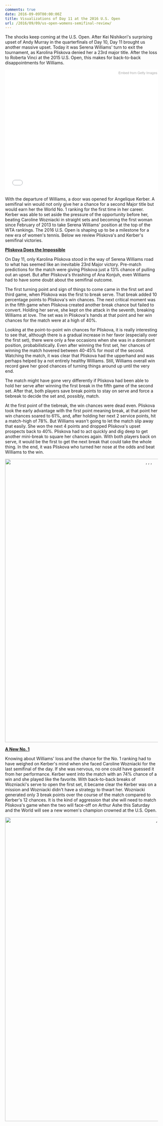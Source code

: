 ```yaml
---
comments: true
date: 2016-09-09T00:00:00Z
title: Visualizations of Day 11 at the 2016 U.S. Open
url: /2016/09/09/us-open-womens-semifinal-review/
---
```


The shocks keep coming at the U.S. Open. After Kei Nishikori's surprising upset of Andy Murray in the quarterfinals of Day 10, Day 11 brought us another massive upset. Today it was Serena Williams' turn to exit the tournament, as Karolina Pliskova denied her a 23rd major title. After the loss to Roberta Vinci at the 2015 U.S. Open, this makes for back-to-back disappointments for Williams.

<!--more-->

<div class="getty embed image" style="background-color:#fff;display:inline-block;font-family:'Helvetica Neue',Helvetica,Arial,sans-serif;color:#a7a7a7;font-size:11px;width:100%;max-width:594px;"><div style="padding:0;margin:0;text-align:left;float:right; padding:2;"><a href="http://www.gettyimages.com/detail/600664946" target="_blank" style="color:#a7a7a7;text-decoration:none;font-weight:normal !important;border:none;display:inline-block;">Embed from Getty Images</a></div><div style="overflow:hidden;position:relative;height:0;padding:75.925926% 0 0 0;width:100%;"><iframe src="//embed.gettyimages.com/embed/600664946?et=vsI2wzKfTiJvqPfV1bQkWA&viewMoreLink=on&sig=b2icz6PXn8fcsEviEdsoyTv9dkBsjyjY_Oa4xt6YAwA=&caption=true" width="594" height="451" scrolling="no" frameborder="0" style="display:inline-block;position:absolute;top:0;left:0;width:100%;height:100%;margin:0;"></iframe></div><p style="margin:0;"></p></div>

With the departure of Williams, a door was opened for Angelique Kerber. A semifinal win would not only give her a chance for a second Major title but would earn her the World No. 1 ranking for the first time in her career. Kerber was able to set aside the pressure of the opportunity before her, beating Caroline Wozniacki in straight sets and becoming the first woman since February of 2013 to take Serena Williams' position at the top of the WTA rankings. The 2016 U.S. Open is shaping up to be a milestone for a new era of women's tennis. Below we review Pliskova's and Kerber's semifinal victories. 


<b><u>Pliskova Does the Impossible</u></b>

On Day 11, only Karolina Pliskova stood in the way of Serena Williams road to what has seemed like an inevitable 23rd Major victory. Pre-match predictions for the match were giving Pliskova just a 13% chance of pulling out an upset. But after Pliskova's thrashing of Ana Konjuh, even Williams had to have some doubt about the semifinal outcome. 


The first turning point and sign of things to come came in the first set and third game, when Pliskova was the first to break serve. That break added 10 percentage points to Pliskova's win chances. The next critical moment was in the fifth game when Pliskova created another break chance but failed to convert. Holding her serve, she kept on the attack in the seventh, breaking Williams at love. The set was in Pliskova's hands at that point and her win chances for the match were at a high of 40%. 

Looking at the point-to-point win chances for Pliskova, it is really interesting to see that, although there is a gradual increase in her favor (especially over the first set), there were only a few occasions when she was in a dominant position, probabilistically. Even after winning the first set, her chances of winning the match hovered between 40-45% for most of the second. Watching the match, it was clear that Pliskova had the upperhand and was perhaps helped by a not entirely healthy Williams. Still, Williams overall win record gave her good chances of turning things around up until the very end. 

The match might have gone very differently if Pliskova had been able to hold her serve after winning the first break in the fifth game of the second set. After that, both players save break points to stay on serve and force a tiebreak to decide the set and, possibly, match. 

At the first point of the tiebreak, the win chances were dead even. Pliskova took the early advantage with the first point meaning break, at that point her win chances soared to 61%, and, after holding her next 2 service points, hit a match-high of 78%. But Williams wasn't going to let the match slip away that easily. She won the next 4 points and dropped Pliskova's upset prospects back to 40%. Pliskova had to act quickly and dig deep to get another mini-break to square her chances again. With both players back on serve, it would be the first to get the next break that could take the whole thing. In the end, it was Pliskova who turned her nose at the odds and beat Williams to the win. 

<div>
    <a href="https://plot.ly/~on-the-t/938/" target="_blank" title=", , , " style="display: block; text-align: center;"><img src="https://plot.ly/~on-the-t/938.png" alt=", , , " style="max-width: 100%;width: 932px;"  width="932" onerror="this.onerror=null;this.src='https://plot.ly/404.png';" /></a>
    <script data-plotly="on-the-t:938"  src="https://plot.ly/embed.js" async></script>
</div>


<b><u>A New No. 1</u></b>

Knowing about Williams' loss and the chance for the No. 1 ranking had to have weighed on Kerber's mind when she faced Caroline Wozniacki for the last semifinal of the day. If she was nervous, no one could have guessed it from her performance. Kerber went into the match with an 74% chance of a win and she played like the favorite. With back-to-back breaks of Wozniacki's serve to open the first set, it became clear the Kerber was on a mission and Wozniacki didn't have a strategy to thwart her. Wozniacki generated only 3 break points over the course of the match compared to Kerber's 12 chances. It is the kind of aggression that she will need to match Pliskova's game when the two will face-off on Arthur Ashe this Saturday and the World will see a new women's champion crowned at the U.S. Open. 

<div>
    <a href="https://plot.ly/~on-the-t/940/" target="_blank" title=", , , " style="display: block; text-align: center;"><img src="https://plot.ly/~on-the-t/940.png" alt=", , , " style="max-width: 100%;width: 1000px;"  width="1000" onerror="this.onerror=null;this.src='https://plot.ly/404.png';" /></a>
    <script data-plotly="on-the-t:940"  src="https://plot.ly/embed.js" async></script>
</div>




